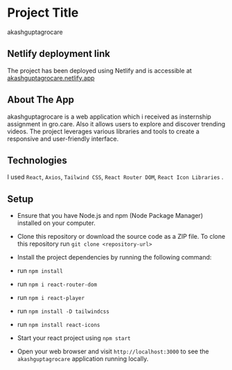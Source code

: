 # Project Title
akashguptagrocare

## Netlify deployment link
The project has been deployed using Netlify and is accessible at [akashguptagrocare.netlify.app](https://akashguptagrocare.netlify.app/)


## About The App
akashguptagrocare is a web application which i received as insternship assignment in gro.care. Also it allows users to explore and discover trending videos. The project leverages various libraries and tools to create a responsive and user-friendly interface.


## Technologies
I used `React`, `Axios`, `Tailwind CSS`, `React Router DOM`, `React Icon Libraries` .

## Setup
- Ensure that you have Node.js and npm (Node Package Manager) installed on your computer.

- Clone this repository or download the source code as a ZIP file. To clone this repository run  `git clone <repository-url>`
- Install the project dependencies by running the following command:
- run `npm install`
- run `npm i react-router-dom`
- run `npm i react-player`
- run `npm install -D tailwindcss`
- run `npm install react-icons`
- Start your react project using `npm start`
- Open your web browser and visit `http://localhost:3000` to see the `akashguptagrocare` application running locally.